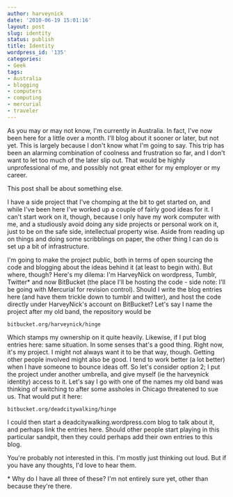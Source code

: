 ```yaml
---
author: harveynick
date: '2010-06-19 15:01:16'
layout: post
slug: identity
status: publish
title: Identity
wordpress_id: '135'
categories:
- Geek
tags:
- Australia
- blogging
- computers
- computing
- mercurial
- traveler
---
```


 
As you may or may not know, I'm currently in Australia. In fact, I've now been here for a little over a month. I'll blog about it sooner or later, but not yet. This is largely because I don't know what I'm going to say. This trip has been an alarming combination of coolness and frustration so far, and I don't want to let too much of the later slip out. That would be highly unprofessional of me, and possibly not great either for my employer or my career.  

This post shall be about something else.  

<!-- more -->

I have a side project that I've chomping at the bit to get started on, and while I've been here I've worked up a couple of fairly good ideas for it. I can't start work on it, though, because I only have my work computer with me, and a studiously avoid doing any side projects or personal work on it, just to be on the safe side, intellectual property wise. Aside from reading up on things and doing some scribblings on paper, the other thing I can do is set up a bit of infrastructure. 

I'm going to make the project public, both in terms of open sourcing the code and blogging about the ideas behind it (at least to begin with). But where, though? Here's my dilema: I'm HarveyNick on wordpress, Tumblr, Twitter* and now BitBucket (the place I'll be hosting the code - side note: I'll be going with Mercurial for revision control). Should I write the blog entries here (and have them trickle down to tumblr and twitter), and host the code directly under HarveyNick's account on BitBucket? Let's say I name the project after my old band, the repository would be  

	bitbucket.org/harveynick/hinge  

Which stamps my ownership on it quite heavily. Likewise, if I put blog entries here: same situation. In some senses that's a good thing. Right now, it's my project. I might not always want it to be that way, though. Getting other people involved might also be good. I tend to work better (a lot better) when I have someone to bounce ideas off. So let's consider option 2; I put the project under another umbrella, and give myself (ie the harveynick identity) access to it. Let's say I go with one of the names my old band was thinking of switching to after some assholes in Chicago threatened to sue us. That would put it here: 

	bitbucket.org/deadcitywalking/hinge  

I could then start a deadcitywalking.wordpress.com blog to talk about it, and perhaps link the entries here. Should other people start playing in this particular sandpit, then they could perhaps add their own entries to this blog.  

You're probably not interested in this. I'm mostly just thinking out loud. But if you have any thoughts, I'd love to hear them.  

\* Why do I have all three of these? I'm not entirely sure yet, other than because they're there.
